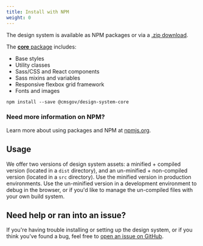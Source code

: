 ```yaml
---
title: Install with NPM
weight: 0
---
```


The design system is available as NPM packages or via a <a href="https://github.com/CMSgov/design-system/releases/latest">.zip download</a>.

The [**core** package](https://www.npmjs.com/package/@cmsgov/design-system-core) includes:

- Base styles
- Utility classes
- Sass/CSS and React components
- Sass mixins and variables
- Responsive flexbox grid framework
- Fonts and images

```
npm install --save @cmsgov/design-system-core
```

<h3 id="need-help" class="ds-h3 ds-u-color--primary-darker">Need more information on NPM?</h2>
<p class="ds-c-alert__text">Learn more about using packages and NPM at <a href="https://www.npmjs.com/">npmjs.org</a>.</p>

<h2>Usage</h2>

We offer two versions of design system assets: a minified + compiled version (located in a `dist` directory), and an un-minified + non-compiled version (located in a `src` directory). Use the minified version in production environments. Use the un-minified version in a development environment to debug in the browser, or if you'd like to manage the un-compiled files with your own build system.

<h2 id="need-help" class="ds-h2 ds-u-color--primary-darker">Need help or ran into an issue?</h2>

If you're having trouble installing or setting up the design system, or if you think you've found a bug, feel free to [open an issue on GitHub](https://github.com/CMSgov/design-system/issues).
